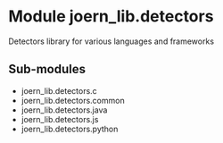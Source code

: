 Module joern_lib.detectors
==========================
Detectors library for various languages and frameworks

Sub-modules
-----------
* joern_lib.detectors.c
* joern_lib.detectors.common
* joern_lib.detectors.java
* joern_lib.detectors.js
* joern_lib.detectors.python